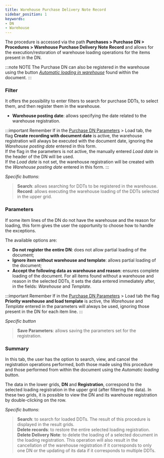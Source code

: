 ```yaml
---
title: Warehouse Purchase Delivery Note Record
sidebar_position: 1
keywords:
- DN
- Warehouse 
---
```


The procedure is accessed via the path **Purchases > Purchase DN > Procedures > Warehouse Purchase Delivery Note Record** and allows for the execution/restoration of warehouse loading operations for the items present in the DN.

:::note NOTE
The Purchase DN can also be registered in the warehouse using the button [*Automatic loading in warehouse*](/docs/purchase/purchase-delivery-note/procedures/create-delivery-notes-from-orders) found within the document.
:::

### Filter

It offers the possibility to enter filters to search for purchase DDTs, to select them, and then register them in the warehouse.

- **Warehouse posting date**: allows specifying the date related to the warehouse registration.

:::important Remember
If in the [Purchase DN Parameters](/docs/configurations/parameters/purchase/purchase-delivery-note-parameters#carico) > Load tab, the flag **Create recording with document date** is active, the warehouse registration will always be executed with the document date, ignoring the *Warehouse posting date* entered in this form.    
If the flag in the parameters is not active, the manually entered *Load date* in the header of the DN will be used.   
If the *Load date* is not set, the warehouse registration will be created with the *Warehouse posting date* entered in this form.
:::

*Specific buttons*:

> **Search**: allows searching for DDTs to be registered in the warehouse.   
> **Record**: allows executing the warehouse loading of the DDTs selected in the upper grid.


### Parameters

If some item lines of the DN do not have the warehouse and the reason for loading, this form gives the user the opportunity to choose how to handle the exceptions.

The available options are:

- **Do not register the entire DN**: does not allow partial loading of the document;   
- **Ignore item without warehouse and template**: allows partial loading of the document;    
- **Accept the following data as warehouse and reason**: ensures complete loading of the document. For all items found without a warehouse and reason in the selected DDTs, it sets the data entered immediately after, in the fields: *Warehouse* and *Template*.

:::important Remember
If in the [Purchase DN Parameters](/docs/configurations/parameters/purchase/purchase-delivery-note-parameters#carico) > Load tab the flag **Priority warehouse and load template** is active, the *Warehouse* and *Template* entered in the parameters will always be used, ignoring those present in the DN for each item line.
:::

*Specific button*

> **Save Parameters**: allows saving the parameters set for the registration.

### Summary

In this tab, the user has the option to search, view, and cancel the registration operations performed, both those made using this procedure and those performed from within the document using the *Automatic loading* button.

The data in the lower grids, **DN** and **Registration**, correspond to the selected loading registration in the upper grid (after filtering the data). In these two grids, it is possible to view the DN and its warehouse registration by double-clicking on the row.

*Specific buttons*:
> **Search**: to search for loaded DDTs. The result of this procedure is displayed in the result grids.  
> **Delete records**: to restore the entire selected loading registration.   
> **Delete Delivery Note**: to delete the loading of a selected document in the loading registration. This operation will also result in the cancellation of the warehouse registration if it corresponds to only one DN or the updating of its data if it corresponds to multiple DDTs.